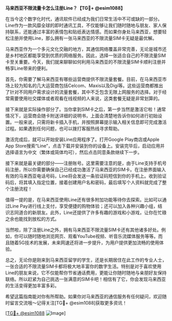 **马来西亚不限流量卡怎么注册Line？【TG💪+ @esim1088】**

在当今这个数字化时代，通讯软件已经成为我们日常生活中不可或缺的一部分。Line作为一款风靡全球的即时通讯工具，不仅能够让我们随时随地与朋友、家人保持联系，还能通过丰富的表情包和贴纸表达情感。而如果你身处马来西亚，想要轻松注册并使用Line，那么拥有一张马来西亚的不限流量SIM卡无疑是最优解。

马来西亚作为一个多元文化交融的地方，其通信网络覆盖非常完善，无论是城市还是乡村地区都能享受到优质的网络服务。因此，选择一张适合自己的不限流量SIM卡至关重要。今天，我们就来聊聊如何利用马来西亚的不限流量SIM卡顺利注册并畅享Line带来的便利。

首先，你需要了解马来西亚有哪些运营商提供不限流量套餐。目前，在马来西亚市场上较为知名的几大运营商包括Celcom、Maxis以及Digi等。这些运营商都推出了针对不同用户需求设计的流量套餐，其中不乏包含无限上网服务的选择。对于经常需要使用社交媒体或者观看在线视频的人来说，这类套餐无疑是非常划算的。

接下来就是实际操作部分了。当你拿到SIM卡之后，第一步当然是激活它啦！通常情况下，运营商会随卡附送详细的说明书，上面会清楚地告诉你如何进行初始设置。一般来说，只需将新卡插入手机，并按照屏幕提示输入相关信息即可完成激活过程。如果遇到任何问题，也可以拨打客服热线寻求帮助。

激活完成后，就可以开始安装Line应用程序了。打开Google Play商店或Apple App Store搜索“Line”，点击下载并安装到你的设备上。安装完毕后，启动应用并选择语言为中文（繁体或简体均可），然后点击同意条款继续下一步。

接下来就是最关键的部分——注册账号。这里需要注意的是，由于Line支持手机号码注册，所以你需要确保自己已经成功激活了马来西亚的SIM卡。在注册界面输入有效的马来西亚电话号码，Line将会发送一条验证码短信到你的手机上。收到验证码后，将其填入指定位置，接着创建用户名和密码，最后填写个人资料就完成了整个注册流程！

值得一提的是，在马来西亚使用Line还有很多附加功能等待你去探索。比如可以通过Line Pay进行线上支付，享受便捷的购物体验；还可以加入各种兴趣小组，结识志同道合的新朋友。此外，Line还提供了许多有趣的游戏和小游戏，让你在忙碌之余也能找到放松的方式。

当然啦，除了注册Line之外，拥有马来西亚不限流量SIM卡还有其他诸多好处。例如，你可以随时随地浏览网页、观看YouTube视频、听音乐流媒体服务等等。而且随着5G技术的发展，未来网速还将进一步提升，为用户提供更加流畅的使用体验。

总之，无论你是刚来到马来西亚留学的学生，还是长期居住在此工作的专业人士，一张合适的不限流量SIM卡都将极大地丰富你的数字生活。特别是对于喜欢使用Line的朋友来说，它不仅能帮你节省通话费用，更能让你随时随地与亲朋好友保持联络。所以赶紧为自己挑选一张满意的SIM卡吧！相信有了它，你会发现马来西亚的生活变得更加丰富多彩。

希望这篇指南能对你有所帮助。如果你对马来西亚的通信服务有任何疑问，欢迎随时留言交流哦～记得关注[TG💪+ @esim1088]获取更多资讯！

[[TG💪+ @esim1088](https://t.me/s/esim1088) ![Image](https://i.postimg.cc/4NQfJmqS/Snipaste-2025-05-13-00-14-12.png)]
